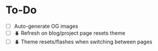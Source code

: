 # To-Do

- [ ] Auto-generate OG images
- [ ] 🪲 Refresh on blog/project page resets theme
- [ ] 🪲 Theme resets/flashes when switching between pages
